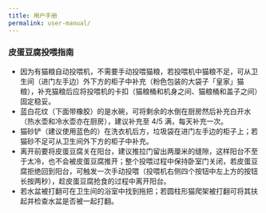 ```yaml
---
title: 用户手册
permalink: user-manual/
---
```


### 皮蛋豆腐投喂指南

* 因为有猫粮自动投喂机，不需要手动投喂猫粮，若投喂机中猫粮不足，可从卫生间（进门左手边）外下方的柜子中补充（粉色包装的大袋子「皇家」猫粮），补充猫粮后应将投喂机的卡扣（猫粮桶和机身之间、猫粮桶和盖子之间）固定稳妥。
* 蓝白花纹（下面带橡胶）的是水碗，可将剩余的水倒在厨房然后补充白开水（热水壶和冷水壶亦在厨房），建议补充至 4/5 满，每天补充一次。
* 猫砂铲（建议使用蓝色的）在洗衣机后方，垃圾袋在进门左手边的柜子上；若猫砂不足可从卫生间外下方的柜子中补充。
* 离开前要将皮蛋豆腐关在阳台，建议推拉门留出两厘米的缝隙，这样阳台不至于太冷，也不会被皮蛋豆腐推开；整个投喂过程中保持卧室门关闭，若皮蛋豆腐拒绝回到阳台，可触发一次手动投喂（投喂机右侧四个按钮中左上方的按钮长按两秒），趁皮蛋豆腐抢食的过程中离开阳台。
* 若水盆被打翻可在卫生间的浴室中找到拖把；若圆柱形猫爬架被打翻可将其扶起并检查水盆是否被一起打翻。

